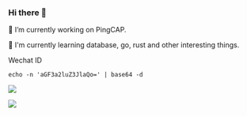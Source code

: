 ### Hi there 👋

🔭 I’m currently working on PingCAP.

🌱 I'm currently learning database, go, rust and other interesting things.

Wechat ID

```
echo -n 'aGF3a2luZ3JlaQo=' | base64 -d
```

![](https://github-profile-summary-cards.vercel.app/api/cards/profile-details?username=hawkingrei&theme=monokai)

<img src="https://github-profile-trophy.vercel.app/?username=hawkingrei&column=4&row=2&margin-w=20&margin-h=10" />


[tidb-commits]: https://img.shields.io/badge/800+commits-black?logoColor=balck&logo=go&label=TiDB&style=social
